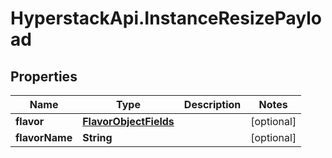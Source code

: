# HyperstackApi.InstanceResizePayload

## Properties

Name | Type | Description | Notes
------------ | ------------- | ------------- | -------------
**flavor** | [**FlavorObjectFields**](FlavorObjectFields.md) |  | [optional] 
**flavorName** | **String** |  | [optional] 


